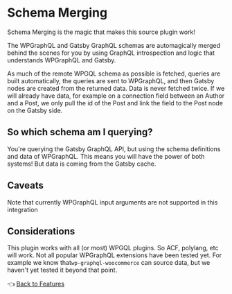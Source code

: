 # Schema Merging

Schema Merging is the magic that makes this source plugin work!

The WPGraphQL and Gatsby GraphQL schemas are automagically merged behind the scenes for you by using GraphQL introspection and logic that understands WPGraphQL and Gatsby.

As much of the remote WPGQL schema as possible is fetched, queries are built automatically, the queries are sent to WPGraphQL, and then Gatsby nodes are created from the returned data. Data is never fetched twice. If we will already have data, for example on a connection field between an Author and a Post, we only pull the id of the Post and link the field to the Post node on the Gatsby side.



## So which schema am I querying?

You're querying the Gatsby GraphQL API, but using the schema definitions and data of WPGraphQL. 
This means you will have the power of both systems! But data is coming from the Gatsby cache.



## Caveats

Note that currently WPGraphQL input arguments are not supported in this integration



## Considerations

This plugin works with all (or most) WPGQL plugins. So ACF, polylang, etc will work. Not all popular WPGraphQL extensions have been tested yet. For example we know that`wp-graphql-woocommerce` can source data, but we haven't yet tested it beyond that point.



:point_left: [Back to Features](./index.md)

